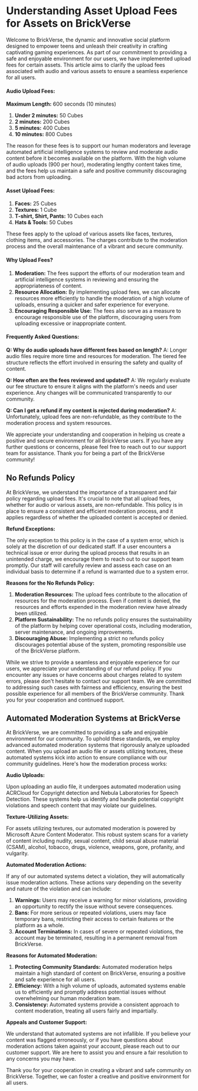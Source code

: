 # Understanding Asset Upload Fees for Assets on BrickVerse

Welcome to BrickVerse, the dynamic and innovative social platform designed to empower teens and unleash their creativity in crafting captivating gaming experiences. As part of our commitment to providing a safe and enjoyable environment for our users, we have implemented upload fees for certain assets. This article aims to clarify the upload fees associated with audio and various assets to ensure a seamless experience for all users.

#### Audio Upload Fees:

**Maximum Length:** 600 seconds (10 minutes)

1. **Under 2 minutes:** 50 Cubes
2. **2 minutes:** 200 Cubes
3. **5 minutes:** 400 Cubes
4. **10 minutes:** 800 Cubes

The reason for these fees is to support our human moderators and leverage automated artificial intelligence systems to review and moderate audio content before it becomes available on the platform. With the high volume of audio uploads (900 per hour), moderating lengthy content takes time, and the fees help us maintain a safe and positive community discouraging bad actors from uploading.

#### Asset Upload Fees:

1. **Faces:** 25 Cubes
2. **Textures:** 1 Cube
3. **T-shirt, Shirt, Pants:** 10 Cubes each
4. **Hats & Tools:** 50 Cubes

These fees apply to the upload of various assets like faces, textures, clothing items, and accessories. The charges contribute to the moderation process and the overall maintenance of a vibrant and secure community.

#### Why Upload Fees?

1. **Moderation:** The fees support the efforts of our moderation team and artificial intelligence systems in reviewing and ensuring the appropriateness of content.
2. **Resource Allocation:** By implementing upload fees, we can allocate resources more efficiently to handle the moderation of a high volume of uploads, ensuring a quicker and safer experience for everyone.
3. **Encouraging Responsible Use:** The fees also serve as a measure to encourage responsible use of the platform, discouraging users from uploading excessive or inappropriate content.

#### Frequently Asked Questions:

**Q: Why do audio uploads have different fees based on length?** A: Longer audio files require more time and resources for moderation. The tiered fee structure reflects the effort involved in ensuring the safety and quality of content.

**Q: How often are the fees reviewed and updated?** A: We regularly evaluate our fee structure to ensure it aligns with the platform's needs and user experience. Any changes will be communicated transparently to our community.

**Q: Can I get a refund if my content is rejected during moderation?** A: Unfortunately, upload fees are non-refundable, as they contribute to the moderation process and system resources.

We appreciate your understanding and cooperation in helping us create a positive and secure environment for all BrickVerse users. If you have any further questions or concerns, please feel free to reach out to our support team for assistance. Thank you for being a part of the BrickVerse community!

## No Refunds Policy

At BrickVerse, we understand the importance of a transparent and fair policy regarding upload fees. It's crucial to note that all upload fees, whether for audio or various assets, are non-refundable. This policy is in place to ensure a consistent and efficient moderation process, and it applies regardless of whether the uploaded content is accepted or denied.

**Refund Exceptions:**

The only exception to this policy is in the case of a system error, which is solely at the discretion of our dedicated staff. If a user encounters a technical issue or error during the upload process that results in an unintended charge, we encourage them to reach out to our support team promptly. Our staff will carefully review and assess each case on an individual basis to determine if a refund is warranted due to a system error.

**Reasons for the No Refunds Policy:**

1. **Moderation Resources:** The upload fees contribute to the allocation of resources for the moderation process. Even if content is denied, the resources and efforts expended in the moderation review have already been utilized.
2. **Platform Sustainability:** The no refunds policy ensures the sustainability of the platform by helping cover operational costs, including moderation, server maintenance, and ongoing improvements.
3. **Discouraging Abuse:** Implementing a strict no refunds policy discourages potential abuse of the system, promoting responsible use of the BrickVerse platform.

While we strive to provide a seamless and enjoyable experience for our users, we appreciate your understanding of our refund policy. If you encounter any issues or have concerns about charges related to system errors, please don't hesitate to contact our support team. We are committed to addressing such cases with fairness and efficiency, ensuring the best possible experience for all members of the BrickVerse community. Thank you for your cooperation and continued support.

## Automated Moderation Systems at BrickVerse

At BrickVerse, we are committed to providing a safe and enjoyable environment for our community. To uphold these standards, we employ advanced automated moderation systems that rigorously analyze uploaded content. When you upload an audio file or assets utilizing textures, these automated systems kick into action to ensure compliance with our community guidelines. Here's how the moderation process works:

**Audio Uploads:**

Upon uploading an audio file, it undergoes automated moderation using ACRCloud for Copyright detection and Nebula Laboratories for Speech Detection. These systems help us identify and handle potential copyright violations and speech content that may violate our guidelines.

**Texture-Utilizing Assets:**

For assets utilizing textures, our automated moderation is powered by Microsoft Azure Content Moderator. This robust system scans for a variety of content including nudity, sexual content, child sexual abuse material (CSAM), alcohol, tobacco, drugs, violence, weapons, gore, profanity, and vulgarity.

**Automated Moderation Actions:**

If any of our automated systems detect a violation, they will automatically issue moderation actions. These actions vary depending on the severity and nature of the violation and can include:

1. **Warnings:** Users may receive a warning for minor violations, providing an opportunity to rectify the issue without severe consequences.
2. **Bans:** For more serious or repeated violations, users may face temporary bans, restricting their access to certain features or the platform as a whole.
3. **Account Terminations:** In cases of severe or repeated violations, the account may be terminated, resulting in a permanent removal from BrickVerse.

**Reasons for Automated Moderation:**

1. **Protecting Community Standards:** Automated moderation helps maintain a high standard of content on BrickVerse, ensuring a positive and safe experience for all users.
2. **Efficiency:** With a high volume of uploads, automated systems enable us to efficiently and promptly address potential issues without overwhelming our human moderation team.
3. **Consistency:** Automated systems provide a consistent approach to content moderation, treating all users fairly and impartially.

**Appeals and Customer Support:**

We understand that automated systems are not infallible. If you believe your content was flagged erroneously, or if you have questions about moderation actions taken against your account, please reach out to our customer support. We are here to assist you and ensure a fair resolution to any concerns you may have.

Thank you for your cooperation in creating a vibrant and safe community on BrickVerse. Together, we can foster a creative and positive environment for all users.
